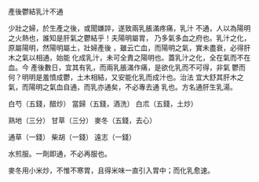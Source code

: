 產後鬱結乳汁不通

少壯之婦，於生產之後，或聞嫌誶，遂致兩乳脹滿疼痛，乳汁 不通，人以為陽明之火熱也，誰知是肝氣之鬱結乎！夫陽明屬胃， 乃多氣多血之府也。乳汁之化，原屬陽明，然陽明屬土，壯婦產後 ，雖云亡血，而陽明之氣，實未盡衰，必得肝木之氣以相通，始能 化成乳汁，未可全責之陽明也。蓋乳汁之化，全在氣而不在血。今 產後數日，宜其有乳，而兩乳脹滿作痛，是欲化乳而不可得，非氣 鬱而何？明明是羞憤成鬱，土木相結，又安能化乳而成汁也。治法 宜大舒其肝木之氣，而陽明之氣血自通，而乳亦通矣，不必專去通 乳也。方名通肝生乳湯。 

白芍（五錢，醋炒） 當歸（五錢，酒洗） 白朮（五錢，土炒） 

熟地（三分） 甘草（三分） 麥冬（五錢，去心） 

通草（一錢） 柴胡（一錢） 遠志（一錢） 

水煎服。一劑即通，不必再服也。 

麥冬用小米炒，不惟不寒胃，且得米味一直引入胃中；而化乳愈速。 

